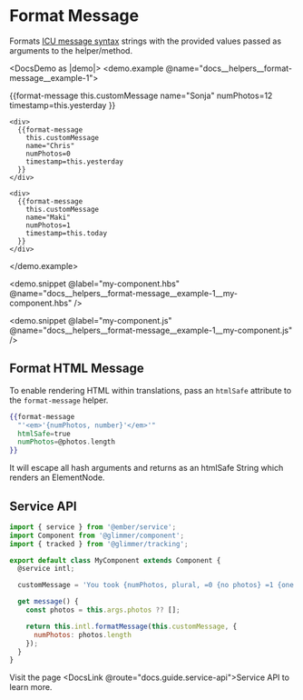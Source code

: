 <LocaleSwitcher />

# Format Message

Formats [ICU message syntax](https://formatjs.io/docs/core-concepts/icu-syntax) strings with the provided values passed as arguments to the helper/method.

<DocsDemo as |demo|>
  <demo.example @name="docs__helpers__format-message__example-1">
    <div>
      {{format-message
        this.customMessage
        name="Sonja"
        numPhotos=12
        timestamp=this.yesterday
      }}
    </div>

    <div>
      {{format-message
        this.customMessage
        name="Chris"
        numPhotos=0
        timestamp=this.yesterday
      }}
    </div>

    <div>
      {{format-message
        this.customMessage
        name="Maki"
        numPhotos=1
        timestamp=this.today
      }}
    </div>
  </demo.example>

  <demo.snippet
    @label="my-component.hbs"
    @name="docs__helpers__format-message__example-1__my-component.hbs"
  />

  <demo.snippet
    @label="my-component.js"
    @name="docs__helpers__format-message__example-1__my-component.js"
  />
</DocsDemo>


## Format HTML Message

To enable rendering HTML within translations, pass an `htmlSafe` attribute to the `format-message` helper.

```hbs
{{format-message
  "'<em>'{numPhotos, number}'</em>'"
  htmlSafe=true
  numPhotos=@photos.length
}}
```

It will escape all hash arguments and returns as an htmlSafe String which renders an ElementNode.


## Service API

```js
import { service } from '@ember/service';
import Component from '@glimmer/component';
import { tracked } from '@glimmer/tracking';

export default class MyComponent extends Component {
  @service intl;

  customMessage = 'You took {numPhotos, plural, =0 {no photos} =1 {one photo} other {# photos}}.';

  get message() {
    const photos = this.args.photos ?? [];

    return this.intl.formatMessage(this.customMessage, {
      numPhotos: photos.length
    });
  }
}
```

Visit the page <DocsLink @route="docs.guide.service-api">Service API</DocsLink> to learn more.